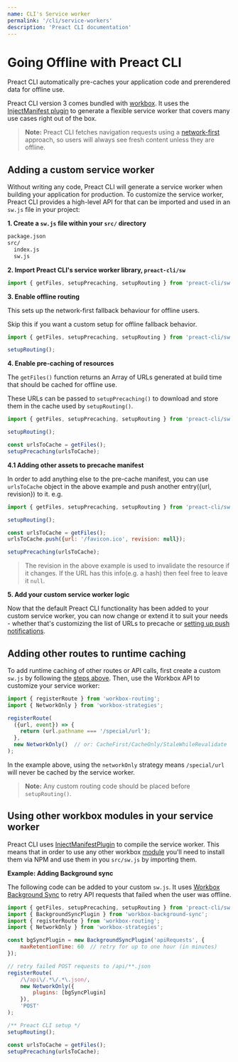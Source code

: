 ```yaml
---
name: CLI's Service worker
permalink: '/cli/service-workers'
description: 'Preact CLI documentation'
---
```


# Going Offline with Preact CLI

Preact CLI automatically pre-caches your application code and prerendered data for offline use.

Preact CLI version 3 comes bundled with [workbox](https://developers.google.com/web/tools/workbox). It uses the [InjectManifest plugin](https://developers.google.com/web/tools/workbox/modules/workbox-webpack-plugin#injectmanifest_plugin_2) to generate a flexible service worker that covers many use cases right out of the box.

> **Note:** Preact CLI fetches navigation requests using a [network-first](https://developers.google.com/web/fundamentals/instant-and-offline/offline-cookbook#network-falling-back-to-cache) approach, so users will always see fresh content unless they are offline.

## Adding a custom service worker

Without writing any code, Preact CLI will generate a service worker when building your application for production. To customize the service worker, Preact CLI provides a high-level API for that can be imported and used in an `sw.js` file in your project:

**1. Create a `sw.js` file within your `src/` directory**

```sh
package.json
src/
  index.js
  sw.js
```

**2. Import Preact CLI's service worker library, `preact-cli/sw`**

```js
import { getFiles, setupPrecaching, setupRouting } from 'preact-cli/sw';
```

**3. Enable offline routing**

This sets up the network-first fallback behaviour for offline users.

Skip this if you want a custom setup for offline fallback behavior.

```js
import { getFiles, setupPrecaching, setupRouting } from 'preact-cli/sw';

setupRouting();
```

**4. Enable pre-caching of resources**

The `getFiles()` function returns an Array of URLs generated at build time that should be cached for offline use.

These URLs can be passed to `setupPrecaching()` to download and store them in the cache used by `setupRouting()`.

```js
import { getFiles, setupPrecaching, setupRouting } from 'preact-cli/sw';

setupRouting();

const urlsToCache = getFiles();
setupPrecaching(urlsToCache);
```

**4.1 Adding other assets to precache manifest**

In order to add anything else to the pre-cache manifest, you can use `urlsToCache` object in the above example and push another entry({url, revision}) to it.
e.g.
```js
import { getFiles, setupPrecaching, setupRouting } from 'preact-cli/sw';

setupRouting();

const urlsToCache = getFiles();
urlsToCache.push({url: '/favicon.ico', revision: null});

setupPrecaching(urlsToCache);
```

> The revision in the above example is used to invalidate the resource if it changes. If the URL has this info(e.g. a hash) then feel free to leave it `null`.

**5. Add your custom service worker logic**

Now that the default Preact CLI functionality has been added to your custom service worker, you can now change or extend it to suit your needs - whether that's customizing the list of URLs to precache or [setting up push notifications](https://developers.google.com/web/ilt/pwa/introduction-to-push-notifications).


## Adding other routes to runtime caching

To add runtime caching of other routes or API calls, first create a custom `sw.js` by following the [steps above](#adding-a-custom-service-worker). Then, use the Workbox API to customize your service worker:

```js
import { registerRoute } from 'workbox-routing';
import { NetworkOnly } from 'workbox-strategies';

registerRoute(
  ({url, event}) => {
    return (url.pathname === '/special/url');
  },
  new NetworkOnly()  // or: CacheFirst/CacheOnly/StaleWhileRevalidate
);
```

In the example above, using the `networkOnly` strategy means `/special/url` will never be cached by the service worker.

> **Note:** Any custom routing code should be placed before `setupRouting()`.

## Using other workbox modules in your service worker

Preact CLI uses [InjectManifestPlugin](https://developers.google.com/web/tools/workbox/reference-docs/latest/module-workbox-webpack-plugin.InjectManifest) to compile the service worker.
This means that in order to use any other workbox [module](https://github.com/GoogleChrome/workbox/tree/v6/packages) you'll need to install them via NPM and use them in you `src/sw.js` by importing them.

**Example: Adding Background sync**

The following code can be added to your custom `sw.js`. It uses [Workbox Background Sync](https://developers.google.com/web/tools/workbox/modules/workbox-background-sync) to retry API requests that failed when the user was offline.

```js
import { getFiles, setupPrecaching, setupRouting } from 'preact-cli/sw';
import { BackgroundSyncPlugin } from 'workbox-background-sync';
import { registerRoute } from 'workbox-routing';
import { NetworkOnly } from 'workbox-strategies';

const bgSyncPlugin = new BackgroundSyncPlugin('apiRequests', {
	maxRetentionTime: 60  // retry for up to one hour (in minutes)
});

// retry failed POST requests to /api/**.json
registerRoute(
	/\/api\/.*\/.*\.json/,
	new NetworkOnly({
		plugins: [bgSyncPlugin]
	}),
	'POST'
);

/** Preact CLI setup */
setupRouting();

const urlsToCache = getFiles();
setupPrecaching(urlsToCache);
```
